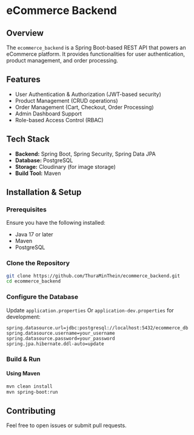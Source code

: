 # eCommerce Backend

## Overview
The `ecommerce_backend` is a Spring Boot-based REST API that powers an eCommerce platform. It provides functionalities for user authentication, product management, and order processing.

## Features
- User Authentication & Authorization (JWT-based security)
- Product Management (CRUD operations)
- Order Management (Cart, Checkout, Order Processing)
- Admin Dashboard Support
- Role-based Access Control (RBAC)

## Tech Stack
- **Backend:** Spring Boot, Spring Security, Spring Data JPA
- **Database:** PostgreSQL
- **Storage:** Cloudinary (for image storage)
- **Build Tool:** Maven

## Installation & Setup

### Prerequisites
Ensure you have the following installed:
- Java 17 or later
- Maven
- PostgreSQL

### Clone the Repository
```sh
git clone https://github.com/ThuraMinThein/ecommerce_backend.git
cd ecommerce_backend
```

### Configure the Database
Update `application.properties` Or `application-dev.properties` for development:
```properties
spring.datasource.url=jdbc:postgresql://localhost:5432/ecommerce_db
spring.datasource.username=your_username
spring.datasource.password=your_password
spring.jpa.hibernate.ddl-auto=update
```

### Build & Run
#### Using Maven
```sh
mvn clean install
mvn spring-boot:run
```

## Contributing
Feel free to open issues or submit pull requests.